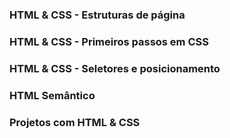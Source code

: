 ### HTML & CSS - Estruturas de página

### HTML & CSS - Primeiros passos em CSS

### HTML & CSS - Seletores e posicionamento

### HTML Semântico

### Projetos com HTML & CSS
